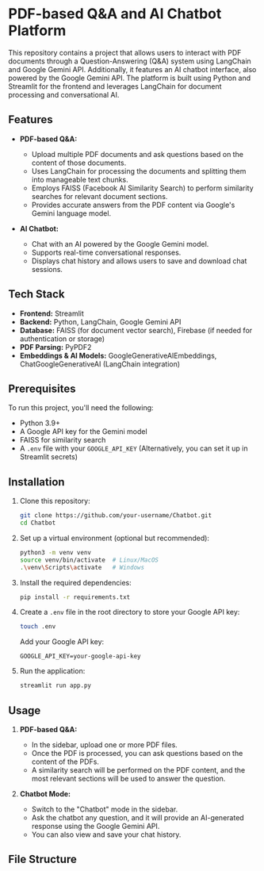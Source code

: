 # PDF-based Q&A and AI Chatbot Platform

This repository contains a project that allows users to interact with PDF documents through a Question-Answering (Q&A) system using LangChain and Google Gemini API. Additionally, it features an AI chatbot interface, also powered by the Google Gemini API. The platform is built using Python and Streamlit for the frontend and leverages LangChain for document processing and conversational AI.

## Features

- **PDF-based Q&A:**
  - Upload multiple PDF documents and ask questions based on the content of those documents.
  - Uses LangChain for processing the documents and splitting them into manageable text chunks.
  - Employs FAISS (Facebook AI Similarity Search) to perform similarity searches for relevant document sections.
  - Provides accurate answers from the PDF content via Google's Gemini language model.

- **AI Chatbot:**
  - Chat with an AI powered by the Google Gemini model.
  - Supports real-time conversational responses.
  - Displays chat history and allows users to save and download chat sessions.

## Tech Stack

- **Frontend:** Streamlit
- **Backend:** Python, LangChain, Google Gemini API
- **Database:** FAISS (for document vector search), Firebase (if needed for authentication or storage)
- **PDF Parsing:** PyPDF2
- **Embeddings & AI Models:** GoogleGenerativeAIEmbeddings, ChatGoogleGenerativeAI (LangChain integration)
  
## Prerequisites

To run this project, you'll need the following:

- Python 3.9+
- A Google API key for the Gemini model
- FAISS for similarity search
- A `.env` file with your `GOOGLE_API_KEY` (Alternatively, you can set it up in Streamlit secrets)

## Installation

1. Clone this repository:
    ```bash
    git clone https://github.com/your-username/Chatbot.git
    cd Chatbot
    ```

2. Set up a virtual environment (optional but recommended):
    ```bash
    python3 -m venv venv
    source venv/bin/activate  # Linux/MacOS
    .\venv\Scripts\activate   # Windows
    ```

3. Install the required dependencies:
    ```bash
    pip install -r requirements.txt
    ```

4. Create a `.env` file in the root directory to store your Google API key:
    ```bash
    touch .env
    ```

   Add your Google API key:
    ```text
    GOOGLE_API_KEY=your-google-api-key
    ```

5. Run the application:
    ```bash
    streamlit run app.py
    ```

## Usage

1. **PDF-based Q&A:**
   - In the sidebar, upload one or more PDF files.
   - Once the PDF is processed, you can ask questions based on the content of the PDFs.
   - A similarity search will be performed on the PDF content, and the most relevant sections will be used to answer the question.
   
2. **Chatbot Mode:**
   - Switch to the "Chatbot" mode in the sidebar.
   - Ask the chatbot any question, and it will provide an AI-generated response using the Google Gemini API.
   - You can also view and save your chat history.

## File Structure

